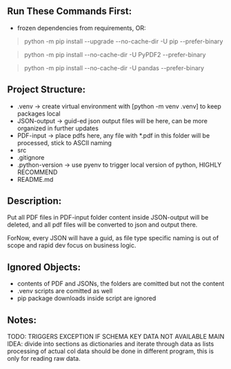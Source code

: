 ## Run These Commands First:
- frozen dependencies from requirements, OR:
> python -m pip install --upgrade --no-cache-dir -U pip --prefer-binary

> python -m pip install --no-cache-dir -U PyPDF2 --prefer-binary

> python -m pip install --no-cache-dir -U pandas --prefer-binary

## Project Structure:
- .venv
    -> create virtual environment with [python -m venv .venv] to keep packages local
- JSON-output
    -> guid-ed json output files will be here, can be more organized in further updates
- PDF-input
    -> place pdfs here, any file with *.pdf in this folder will be processed, stick to ASCII naming
- src
- .gitignore
- .python-version
    -> use pyenv to trigger local version of python, HIGHLY RECOMMEND
- README.md

## Description:
Put all PDF files in PDF-input folder
content inside JSON-output will be deleted,
and all pdf files will be converted to json and output there.

ForNow, every JSON will have a guid,
as file type specific naming is out of scope and rapid dev focus on business logic.

## Ignored Objects:
- contents of PDF and JSONs, the folders are comitted but not the content
- .venv scripts are comitted as well
- pip package downloads inside script are ignored

## Notes:
TODO: TRIGGERS EXCEPTION IF SCHEMA KEY DATA NOT AVAILABLE
MAIN IDEA: divide into sections as dictionaries and iterate through data as lists
processing of actual col data should be done in different program, this is only for reading raw data.